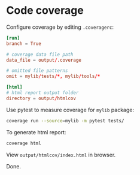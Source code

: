 # Code coverage

Configure coverage by editing `.coveragerc`:

```toml
[run]
branch = True

# coverage data file path
data_file = output/.coverage

# omitted file patterns
omit = mylib/tests/*, mylib/tools/*

[html]
# html report output folder
directory = output/htmlcov
```

Use pytest to measure coverage for `mylib` package:

```bash
coverage run --source=mylib -m pytest tests/
```

To generate html report:

```bash
coverage html
```

View `output/htmlcov/index.html` in browser.

Done.
